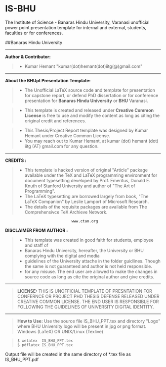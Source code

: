 # IS-BHU
The Institute of Science - Banaras Hindu University, Varanasi unofficial power point presentation template for internal and external, students, faculties or for conferences.

##Banaras Hindu University

----------------------------------------------------------------------------------------------
**Author & Contributor:** 
>- Kumar Hemant "kumar(dot)hemant(dot)iitg(@)gmail.com"

----------------------------------------------------------------------------

 **About the BHUpt Presentation Template:**
> - The Unofficial LaTeX source code and template for presentation for capstone report, or defend PhD dissertation or for conference presentation for **Banaras Hindu University** or **BHU** Varanasi.

> - This template is created and released under **Creative Common License** is free to use and modify the content as long as citing the original credit and references.

> - This Thesis/Project Report template was designed by Kumar Hemant under Creative Common License.
> - You may reach out to Kumar Hemant, at kumar (dot) hemant (dot) iitg (AT) gmail.com for any question.

----------------------------------------------------------------------------------------------

**CREDITS :** 
> - This template is hacked version of original "Article" package available under the TeX and LaTeX programming environment for document typesetting developed by Prof. Emeritus, Donald E. Knuth of Stanford University and author of "The Art of Programming".
> - The LaTeX typesetting are borrowed largely from book, "The LaTeX Companion" by Leslie Lamport of Microsoft Research.
> - The details of the requisite packages are available from The Comprehensivce TeX Archieve Network.

                                  www.ctan.org

**DISCLAIMER FROM AUTHOR :**
>- This template was created in good faith for students, employee and staff of
>- Banaras Hindu University, hereafter, the University or BHU complying with the digital and media
>- guidelines of the University attache in the folder guidlines. Though the same is not guaranteed and author is not held responsible.
>- for any misuse. The end user are allowed to make the changes in source code as long as cite the original author and give credits.

----------------------------------------------------------------------------------------------

>**LICENSE:** THIS IS UNOFFICIAL TEMPLATE OF PRESNTATION FOR CONFERNCE OR PROJECT PHD THESIS DEFENSE RELEASED UNDER CREATIVE COMMON LICENSE. THE END USER IS RESPONSIBLE FOR FOLLOWING THE GUIDELINES OF UNIVERSITY DIGITAL IDENTITY.

----------------------------------------------------------------------------------------------

>**How to Use:**
Use the source file IS_BHU_PPT.tex and directory "Logo" where BHU University logo will be present in jpg or png format. Windows (LaTeX) OR UNIX/Linux (Texlive)

>     $ xelatex  IS_BHU_PPT.tex
>     $ pdflatex IS_BHU_PPT.tex

Output file will be created in the same directory of *.tex file as IS_BHU_PPT.pdf